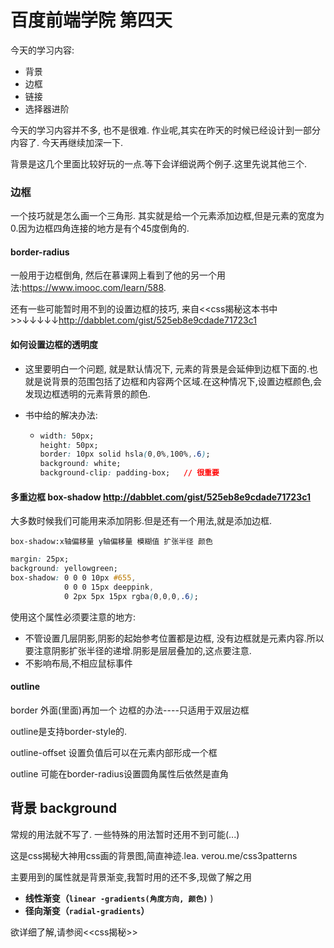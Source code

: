 # 百度前端学院 第四天

今天的学习内容:
- 背景
- 边框
- 链接
- 选择器进阶

今天的学习内容并不多, 也不是很难. 作业呢,其实在昨天的时候已经设计到一部分内容了. 今天再继续加深一下. 

背景是这几个里面比较好玩的一点.等下会详细说两个例子.这里先说其他三个.

### 边框

一个技巧就是怎么画一个三角形. 其实就是给一个元素添加边框,但是元素的宽度为0.因为边框四角连接的地方是有个45度倒角的.

#### border-radius

一般用于边框倒角, 然后在慕课网上看到了他的另一个用法:https://www.imooc.com/learn/588.

还有一些可能暂时用不到的设置边框的技巧,  来自<<css揭秘这本书中>>↓↓↓↓↓http://dabblet.com/gist/525eb8e9cdade71723c1

#### 如何设置边框的透明度

- 这里要明白一个问题, 就是默认情况下, 元素的背景是会延伸到边框下面的.也就是说背景的范围包括了边框和内容两个区域.在这种情况下,设置边框颜色,会发现边框透明的元素背景的颜色.

- 书中给的解决办法:

  - ```css
    width: 50px;
    height: 50px;
    border: 10px solid hsla(0,0%,100%,.6);
    background: white;
    background-clip: padding-box;	// 很重要
    ```

#### 多重边框 box-shadow      http://dabblet.com/gist/525eb8e9cdade71723c1

大多数时候我们可能用来添加阴影.但是还有一个用法,就是添加边框.

`box-shadow:x轴偏移量 y轴偏移量 模糊值 扩张半径 颜色`

```css
margin: 25px;
background: yellowgreen;
box-shadow: 0 0 0 10px #655,
		    0 0 0 15px deeppink,
			0 2px 5px 15px rgba(0,0,0,.6);
```

使用这个属性必须要注意的地方:

- 不管设置几层阴影,阴影的起始参考位置都是边框, 没有边框就是元素内容.所以要注意阴影扩张半径的递增.阴影是层层叠加的,这点要注意.
- 不影响布局,不相应鼠标事件

#### outline

border 外面(里面)再加一个 边框的办法----只适用于双层边框

outline是支持border-style的.

outline-offset 设置负值后可以在元素内部形成一个框

outline 可能在border-radius设置圆角属性后依然是直角

## 背景 background

常规的用法就不写了.  一些特殊的用法暂时还用不到可能(...)

这是css揭秘大神用css画的背景图,简直神迹.lea. verou.me/css3patterns 

主要用到的属性就是背景渐变,我暂时用的还不多,现做了解之用

- **线性渐变（`linear -gradients(角度方向, 颜色)`** )
- **径向渐变（`radial-gradients`）** 



欲详细了解,请参阅<<css揭秘>>